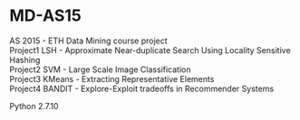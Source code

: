 # MD-AS15
AS 2015 - ETH Data Mining course project <br />
Project1 LSH - Approximate Near-duplicate Search Using Locality Sensitive Hashing <br />
Project2 SVM - Large Scale Image Classification <br />
Project3 KMeans - Extracting Representative Elements <br />
Project4 BANDIT - Explore-Exploit tradeoffs in Recommender Systems <br />

Python 2.7.10
